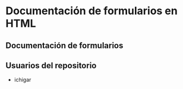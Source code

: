 # Documentación de formularios en HTML

## Documentación de formularios

## Usuarios del repositorio

* ichigar
